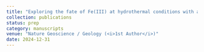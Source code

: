 ```yaml
---
title: "Exploring the fate of Fe(III) at hydrothermal conditions with an newly developed in-situ XAS capillary heating cell"
collection: publications
status: prep
category: manuscripts
venue: "Nature Geoscience / Geology (<i>1st Author</i>)"
date: 2024-12-31
---
```


